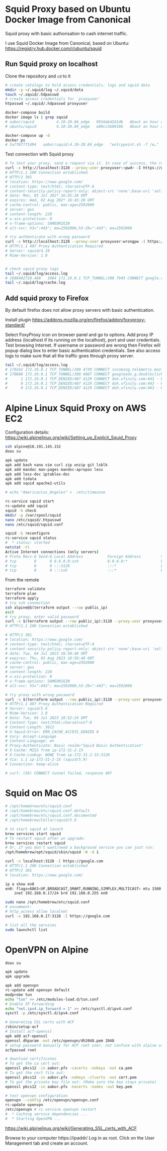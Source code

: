 # Squid Proxy based on Ubuntu Docker Image from Canonical #

Squid proxy with basic authorisation to cash internet traffic. 

I use Squid Docker Image from Canonical, based on Ubuntu:
https://registry.hub.docker.com/r/ubuntu/squid

## Run Squid proxy on localhost ##

Clone the repository and `cd` to it

```sh
# create catalogs to hold access credentials, logs and squid data
mkdir -p ~/.squid/log ~/.squid/data
touch ~/.squid/.hdpasswd
# create access credentials for `proxyuser`
htpasswd ~/.squid/.hdpasswd proxyuser

docker-compose build 
docker image ls | grep squid
# aabor/squid          4.10-20.04_edge   993dabd241db   About an hour ago   226MB
# ubuntu/squid         4.10-20.04_edge   e00cc5b0919b   About an hour ago   225MB

docker-compose up -d
docker ps
# 5a7f877f1d94   aabor/squid:4.10-20.04_edge   "entrypoint.sh -f /e…"   About an hour ago   Up 3 seconds   0.0.0.0:3128->3128/tcp   squid-proxy
```

Test connection with Squid proxy

```sh
# To test your proxy, send a request via it. In case of success, the reply must be something like below
curl -x http://localhost:3128 --proxy-user proxyuser:<pwd> -I https://google.com
# HTTP/1.1 200 Connection established
# HTTP/2 301 
# location: https://www.google.com/
# content-type: text/html; charset=UTF-8
# content-security-policy-report-only: object-src 'none';base-uri 'self';script-src 'nonce-Z9dd64hJ4DtGt25W2DZElA' 'strict-dynamic' 'report-sample' 'unsafe-eval' 'unsafe-inline' https: http:;report-uri https://csp.withgoogle.com/csp/gws/other-hp
# date: Mon, 03 Jul 202* 16:45:28 GMT
# expires: Wed, 02 Aug 202* 16:45:28 GMT
# cache-control: public, max-age=2592000
# server: gws
# content-length: 220
# x-xss-protection: 0
# x-frame-options: SAMEORIGIN
# alt-svc: h3=":443"; ma=2592000,h3-29=":443"; ma=2592000

# try authenticate with wrong password
curl -x http://localhost:3128 --proxy-user proxyuser:wrongpw -I https://google.com
# HTTP/1.1 407 Proxy Authentication Required
# Server: squid/4.10
# Mime-Version: 1.0


# check squid proxy logs
tail ~/.squid/log/access.log
# 1688402728.488   1084 172.19.0.1 TCP_TUNNEL/200 7945 CONNECT google.com:443 - HIER_DIRECT/*.*.*.* -
tail ~/.squid/log/cache.log
```

## Add squid proxy to Firefox

By default firefox does not allow proxy servers with basic authentication.

Install plugin https://addons.mozilla.org/en/firefox/addon/foxyproxy-standard/

Select FoxyProxy icon on browser panel and go to options.
Add proxy IP address (localhost if its running on the localhost), port and user credentials.
Test browsing Internet. If username or password are wrong then Firefox will popup dialog box to enter basic authentication credentials.
See also access logs to make sure that all the traffic goes through proxy server.
```sh
tail ~/.squid/log/access.log
# 170242 172.19.0.1 TCP_TUNNEL/200 4739 CONNECT incoming.telemetry.mozilla.org:443 proxyuser HIER_DIRECT/34.120.208.123 -
# 170880 172.19.0.1 TCP_TUNNEL/200 6087 CONNECT googleads.g.doubleclick.net:443 proxyuser HIER_DIRECT/142.251.33.66 -
#      1 172.19.0.1 TCP_DENIED/407 4129 CONNECT doh.xfinity.com:443 - HIER_NONE/- text/html
#      0 172.19.0.1 TCP_DENIED/407 4129 CONNECT doh.xfinity.com:443 - HIER_NONE/- text/html
#      0 172.19.0.1 TCP_DENIED/407 4129 CONNECT doh.xfinity.com:443 - HIER_NONE/- text/html
```


# Alpine Linux Squid Proxy on AWS EC2

Configuration details:
https://wiki.alpinelinux.org/wiki/Setting_up_Explicit_Squid_Proxy

```sh
ssh alpine@18.191.145.152
doas su

apk update
apk add bash nano vim curl zip unzip git lsblk
apk add mandoc man-pages mandoc-apropos less
apk add less-doc iptables-doc
apk add tzdata
apk add squid apache2-utils

# echo "America/Los_Angeles" >  /etc/timezone

rc-service squid start
rc-update add squid
squid -k check
mkdir -p /var/spool/squid
nano /etc/squid/.htpasswd
nano /etc/squid/squid.conf

squid -k reconfigure
rc-service squid status
#  * status: started
netstat -tl
Active Internet connections (only servers)
# Proto Recv-Q Send-Q Local Address           Foreign Address         State       
# tcp        0      0 0.0.0.0:ssh             0.0.0.0:*               LISTEN      
# tcp        0      0 :::3128                 :::*                    LISTEN      
# tcp        0      0 :::ssh                  :::*                    LISTEN

```
From the remote
```sh
terraform validate
terraform plan
terraform apply
# try ssh connection
ssh alpine@$(terraform output --raw public_ip)
exit
# try proxy, enter valid password
curl -x $(terraform output --raw public_ip):3128 --proxy-user proxyuser:<pwd> -I https://google.com
# HTTP/1.1 200 Connection established

# HTTP/2 301 
# location: https://www.google.com/
# content-type: text/html; charset=UTF-8
# content-security-policy-report-only: object-src 'none';base-uri 'self';script-src 'nonce-YXmGOZLT-rKpL-Yy1hEKHA' 'strict-dynamic' 'report-sample' 'unsafe-eval' 'unsafe-inline' https: http:;report-uri https://csp.withgoogle.com/csp/gws/other-hp
# date: Tue, 04 Jul 2023 18:50:40 GMT
# expires: Thu, 03 Aug 2023 18:50:40 GMT
# cache-control: public, max-age=2592000
# server: gws
# content-length: 220
# x-xss-protection: 0
# x-frame-options: SAMEORIGIN
# alt-svc: h3=":443"; ma=2592000,h3-29=":443"; ma=2592000

# try proxy with wrong password
curl -x $(terraform output --raw public_ip):3128 --proxy-user proxyuser:wrong -I https://google.com
# HTTP/1.1 407 Proxy Authentication Required
# Server: squid/5.9
# Mime-Version: 1.0
# Date: Tue, 04 Jul 2023 18:52:24 GMT
# Content-Type: text/html;charset=utf-8
# Content-Length: 3612
# X-Squid-Error: ERR_CACHE_ACCESS_DENIED 0
# Vary: Accept-Language
# Content-Language: en
# Proxy-Authenticate: Basic realm="Squid Basic Authentication"
# X-Cache: MISS from ip-172-31-2-15
# X-Cache-Lookup: NONE from ip-172-31-2-15:3128
# Via: 1.1 ip-172-31-2-15 (squid/5.9)
# Connection: keep-alive

# curl: (56) CONNECT tunnel failed, response 407
```


# Squid on Mac OS

```sh
# /opt/homebrew/etc/squid.conf
# /opt/homebrew/etc/squid.conf.default
# /opt/homebrew/etc/squid.conf.documented
# /opt/homebrew/Cellar/squid/5.9

# to start squid at launch
brew services start squid
# To restart squid after an upgrade:
brew services restart squid
# Or, if you don't want/need a background service you can just run:
/opt/homebrew/opt/squid/sbin/squid -N -d 1

curl -x localhost:3128 -I https://google.com
# HTTP/1.1 200 Connection established
# HTTP/2 301 
# location: https://www.google.com/

ip a show en0
en0: flags=8863<UP,BROADCAST,SMART,RUNNING,SIMPLEX,MULTICAST> mtu 1500
	inet 192.168.0.17/24 brd 192.168.0.255 en0

sudo nano /opt/homebrew/etc/squid.conf
# uncomment:
# http_access allow localnet
curl -x 192.168.0.17:3128 -I https://google.com

# list all the services
sudo launchctl list
```

# OpenVPN on Alpine

```sh
doas su

apk update
apk upgrade

apk add openvpn
rc-update add openvpn default
modprobe tun
echo "tun" >> /etc/modules-load.d/tun.conf
# Enable IP Forwarding
echo "net.ipv4.ip_forward = 1" >> /etc/sysctl.d/ipv4.conf
sysctl -p /etc/sysctl.d/ipv4.conf

# Generating SSL certs with ACF
/sbin/setup-acf
# Install acf-openssl
apk add acf-openssl
openssl dhparam -out /etc/openvpn/dh2048.pem 2048
# setup password manually for ACF root user, not confuse with alpine user
acfpasswd root

# download certificates
# To get the ca cert out:
openssl pkcs12 -in aabor.pfx -cacerts -nokeys -out ca.pem
# To get the cert file out:
openssl pkcs12 -in aabor.pfx -nokeys -clcerts -out cert.pem
# To get the private key file out: (Make sure the key stays private)
openssl pkcs12 -in aabor.pfx -nocerts -nodes -out key.pem

# test openvpn configuration
openvpn --config /etc/openvpn/openvpn.conf
rc-update openvpn
/etc/openvpn # rc-service openvpn restart
#  * Caching service dependencies ...                                       [ ok ]
#  * Starting OpenVPN ...                                                   [ ok ]
```

https://wiki.alpinelinux.org/wiki/Generating_SSL_certs_with_ACF

Browse to your computer https://ipaddr/
Log in as root.
Click on the User Management tab and create an account. 
